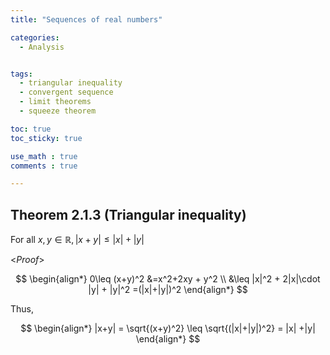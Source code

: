 ```yaml
---
title: "Sequences of real numbers"

categories:
  - Analysis


tags:
  - triangular inequality
  - convergent sequence
  - limit theorems
  - squeeze theorem

toc: true
toc_sticky: true

use_math : true
comments : true

---
```

## Theorem 2.1.3 (Triangular inequality)
For all $x,y\in \mathbb{R}, |x+y|\leq |x|+|y|$

<*Proof*>

$$
\begin{align*}
0\leq (x+y)^2 &=x^2+2xy + y^2 \\
&\leq |x|^2 + 2|x|\cdot |y| + |y|^2 =(|x|+|y|)^2
\end{align*}
$$

Thus, 

$$
\begin{align*}
|x+y| = \sqrt{(x+y)^2} \leq \sqrt{(|x|+|y|)^2} = |x| +|y|
\end{align*}
$$

$$\tag*{$\square$}$$
